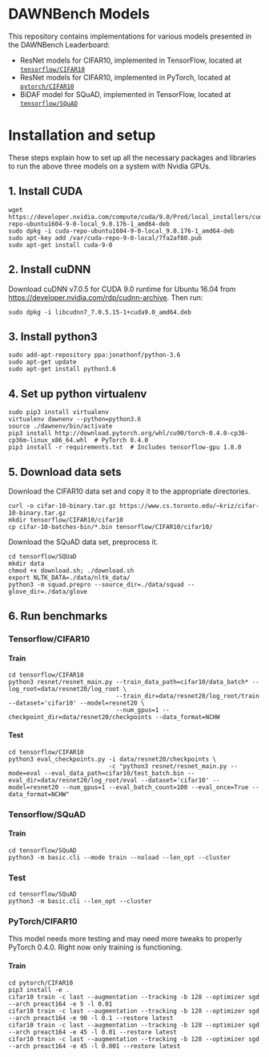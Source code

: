 # DAWNBench Models

This repository contains implementations for various models presented in the DAWNBench Leaderboard:
- ResNet models for CIFAR10, implemented in TensorFlow, located at
  [`tensorflow/CIFAR10`](https://github.com/stanford-futuredata/dawn-bench-models/tree/master/tensorflow/CIFAR10)
- ResNet models for CIFAR10, implemented in PyTorch, located at
  [`pytorch/CIFAR10`](https://github.com/stanford-futuredata/dawn-bench-models/tree/master/pytorch/CIFAR10)
- BiDAF model for SQuAD, implemented in TensorFlow, located at
  [`tensorflow/SQuAD`](https://github.com/stanford-futuredata/dawn-bench-models/tree/master/tensorflow/SQuAD)

# Installation and setup

These steps explain how to set up all the necessary packages and libraries to run the above three models on a system with Nvidia GPUs.

## 1. Install CUDA

```
wget https://developer.nvidia.com/compute/cuda/9.0/Prod/local_installers/cuda-repo-ubuntu1604-9-0-local_9.0.176-1_amd64-deb
sudo dpkg -i cuda-repo-ubuntu1604-9-0-local_9.0.176-1_amd64-deb
sudo apt-key add /var/cuda-repo-9-0-local/7fa2af80.pub
sudo apt-get install cuda-9-0
```

## 2. Install cuDNN

Download cuDNN v7.0.5 for CUDA 9.0 runtime for Ubuntu 16.04 from https://developer.nvidia.com/rdp/cudnn-archive. Then run:

```
sudo dpkg -i libcudnn7_7.0.5.15-1+cuda9.0_amd64.deb
```

## 3. Install python3

```
sudo add-apt-repository ppa:jonathonf/python-3.6
sudo apt-get update
sudo apt-get install python3.6
```

## 4. Set up python virtualenv

```
sudo pip3 install virtualenv
virtualenv dawnenv --python=python3.6
source ./dawnenv/bin/activate
pip3 install http://download.pytorch.org/whl/cu90/torch-0.4.0-cp36-cp36m-linux_x86_64.whl  # PyTorch 0.4.0
pip3 install -r requirements.txt  # Includes tensorflow-gpu 1.8.0
```

## 5. Download data sets

Download the CIFAR10 data set and copy it to the appropriate directories.

```
curl -o cifar-10-binary.tar.gz https://www.cs.toronto.edu/~kriz/cifar-10-binary.tar.gz
mkdir tensorflow/CIFAR10/cifar10
cp cifar-10-batches-bin/*.bin tensorflow/CIFAR10/cifar10/
```

Download the SQuAD data set, preprocess it.

```
cd tensorflow/SQUaD
mkdir data
chmod +x download.sh; ./download.sh
export NLTK_DATA=./data/nltk_data/
python3 -m squad.prepro --source_dir=./data/squad --glove_dir=./data/glove
```

## 6. Run benchmarks

### Tensorflow/CIFAR10

#### Train

```
cd tensorflow/CIFAR10
python3 resnet/resnet_main.py --train_data_path=cifar10/data_batch* --log_root=data/resnet20/log_root \
                              --train_dir=data/resnet20/log_root/train --dataset='cifar10' --model=resnet20 \
                              --num_gpus=1 --checkpoint_dir=data/resnet20/checkpoints --data_format=NCHW
```

#### Test

```
cd tensorflow/CIFAR10
python3 eval_checkpoints.py -i data/resnet20/checkpoints \
                            -c "python3 resnet/resnet_main.py --mode=eval --eval_data_path=cifar10/test_batch.bin --eval_dir=data/resnet20/log_root/eval --dataset='cifar10' --model=resnet20 --num_gpus=1 --eval_batch_count=100 --eval_once=True --data_format=NCHW"
```

### Tensorflow/SQuAD

#### Train

```
cd tensorflow/SQuAD
python3 -m basic.cli --mode train --noload --len_opt --cluster
```

### Test

```
cd tensorflow/SQuAD
python3 -m basic.cli --len_opt --cluster
```

### PyTorch/CIFAR10

This model needs more testing and may need more tweaks to properly PyTorch 0.4.0. Right now only training is functioning.

#### Train

```
cd pytorch/CIFAR10
pip3 install -e .
cifar10 train -c last --augmentation --tracking -b 128 --optimizer sgd --arch preact164 -e 5 -l 0.01
cifar10 train -c last --augmentation --tracking -b 128 --optimizer sgd --arch preact164 -e 90 -l 0.1 --restore latest
cifar10 train -c last --augmentation --tracking -b 128 --optimizer sgd --arch preact164 -e 45 -l 0.01 --restore latest
cifar10 train -c last --augmentation --tracking -b 128 --optimizer sgd --arch preact164 -e 45 -l 0.001 --restore latest
```
